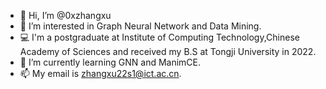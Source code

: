 - 👋 Hi, I’m @0xzhangxu
- 👀 I’m interested in Graph Neural Network and Data Mining.
- 💻 I'm a postgraduate at Institute of Computing Technology,Chinese Academy of Sciences and received my B.S at Tongji University in 2022.
- 🌱 I’m currently learning GNN and ManimCE.
- 📫 My email is zhangxu22s1@ict.ac.cn.  

<!---
zhangxuuuu/zhangxuuuu is a ✨ special ✨ repository because its `README.md` (this file) appears on your GitHub profile.
You can click the Preview link to take a look at your changes.
--->
